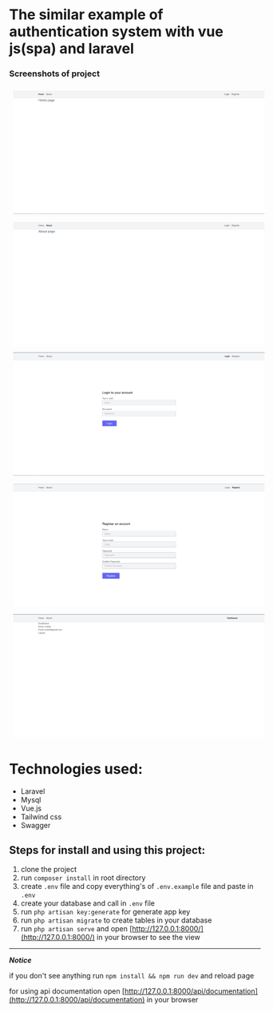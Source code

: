 # The similar example of authentication system with vue js(spa) and laravel

### Screenshots of project

<style>
    .container{
        display: flex;
        flex-flow: row wrap;
    }

    .container > img {
        margin: 8px;
        width: 600px;
    }
</style>

<div class="container">
<img src="./screenshots/home.png" title="Home">
<img src="./screenshots/about.png" title="About">
<img src="./screenshots/login.png" title="Login">
<img src="./screenshots/register.png" title="Register">
<img src="./screenshots/dashboard.png" title="Dashboard">
</div>

# Technologies used:

-   Laravel
-   Mysql
-   Vue.js
-   Tailwind css
-   Swagger

## Steps for install and using this project:

1. clone the project
2. run `composer install` in root directory
3. create `.env` file and copy everything's of `.env.example` file and paste in `.env`
4. create your database and call in `.env` file
5. run `php artisan key:generate` for generate app key
6. run `php artisan migrate` to create tables in your database
7. run `php artisan serve` and open [http://127.0.0.1:8000/](http://127.0.0.1:8000/) in your browser to see the view

---

**_Notice_**

if you don't see anything run `npm install && npm run dev` and reload page

for using api documentation open [http://127.0.0.1:8000/api/documentation](http://127.0.0.1:8000/api/documentation) in your browser
